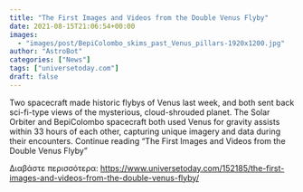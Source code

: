 ```yaml
---
title: "The First Images and Videos from the Double Venus Flyby"
date: 2021-08-15T21:06:54+00:00
images:
  - "images/post/BepiColombo_skims_past_Venus_pillars-1920x1200.jpg"
author: "AstroBot"
categories: ["News"]
tags: ["universetoday.com"]
draft: false
---
```


Two spacecraft made historic flybys of Venus last week, and both sent back sci-fi-type views of the mysterious, cloud-shrouded planet. The Solar Orbiter and BepiColombo spacecraft both used Venus for gravity assists within 33 hours of each other, capturing unique imagery and data during their encounters. Continue reading “The First Images and Videos from the Double Venus Flyby” 

Διαβάστε περισσότερα: https://www.universetoday.com/152185/the-first-images-and-videos-from-the-double-venus-flyby/
